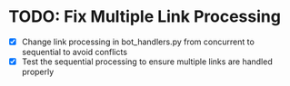 # TODO: Fix Multiple Link Processing

- [x] Change link processing in bot_handlers.py from concurrent to sequential to avoid conflicts
- [x] Test the sequential processing to ensure multiple links are handled properly
